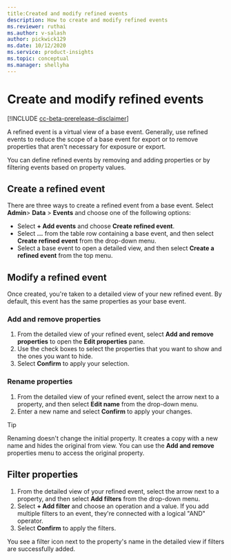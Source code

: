 ```yaml
---
title:Created and modify refined events
description: How to create and modify refined events
ms.reviewer: ruthai
ms.author: v-salash
author: pickwick129
ms.date: 10/12/2020
ms.service: product-insights
ms.topic: conceptual
ms.manager: shellyha
---
```


# Create and modify refined events

[!INCLUDE [cc-beta-prerelease-disclaimer]( ../includes/cc-beta-prerelease-disclaimer.md)]

A refined event is a virtual view of a base event. Generally, use refined events to reduce the scope of a base event for export or to remove properties that aren't necessary for exposure or export.

You can define refined events by removing and adding properties or by filtering events based on property values.

## Create a refined event

There are three ways to create a refined event from a base event. Select **Admin**> **Data** > **Events** and choose one of the following options:

- Select **+ Add events** and choose **Create refined event**.
- Select **...** from the table row containing a base event, and then select **Create refined event** from the drop-down menu.
- Select a base event to open a detailed view, and then select **Create a refined event** from the top menu.

## Modify a refined event

Once created, you're taken to a detailed view of your new refined event. By default, this event has the same properties as your base event.

### Add and remove properties

1. From the detailed view of your refined event, select **Add and remove properties** to open the **Edit properties** pane. 
2. Use the check boxes to select the properties that you want to show and the ones you want to hide. 
3. Select **Confirm** to apply your selection.

### Rename properties

1. From the detailed view of your refined event, select the arrow next to a property, and then select **Edit name** from the drop-down menu. 
2. Enter a new name and select **Confirm** to apply your changes.

> [!TIP]
> Renaming doesn't change the initial property. It creates a copy with a new name and hides the original from view. You can use the **Add and remove** properties menu to access the original property.

## Filter properties

1. From the detailed view of your refined event, select the arrow next to a property, and then select **Add filters** from the drop-down menu.
2. Select **+ Add filter** and choose an operation and a value. If you add multiple filters to an event, they're connected with a logical "AND" operator. 
3. Select **Confirm** to apply the filters.

You see a filter icon next to the property's name in the detailed view if filters are successfully added.
